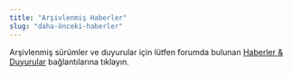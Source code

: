 ```yaml
---
title: "Arşivlenmiş Haberler"
slug: "daha-önceki-haberler"
---
```


Arşivlenmiş sürümler ve duyurular için lütfen forumda bulunan [Haberler & Duyurular](https://forums.wz2100.net/viewforum.php?f=1) bağlantılarına tıklayın.
